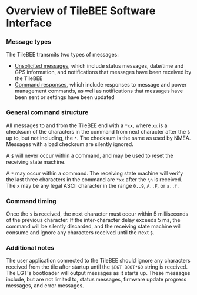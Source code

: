 # Overview of TileBEE Software Interface

<h3>Message types</h3>

The TileBEE transmits two types of messages: 

- [Unsolicited messages](unsolicited.md), which include status messages, date/time and GPS information, and notifications that messages have been received by the TileBEE
- [Command responses](command.md), which include responses to message and power management commands, as well as notifications that messages have been sent or settings have been updated

<h3>General command structure</h3>

All messages to and from the TileBEE end with a `*xx`, where `xx` is a checksum of the characters in the command from next character after the `$` up to, but not including, the `*`. The checksum is the same as used by NMEA. Messages with a bad checksum are silently ignored. 

A `$` will never occur within a command, and may be used to reset the receiving state machine.

A `*` may occur within a command. The receiving state machine will verify the last three characters in the command are `*xx` after the `\n` is received. The `x` may be any legal ASCII character in the range `0..9`, `A..F`, or `a..f`.

<h3>Command timing</h3>

Once the `$` is received, the next character must occur within 5 milliseconds of the previous character. If the inter-character delay exceeds 5 ms, the command will be silently discarded, and the receiving state machine will consume and ignore any characters received until the next `$`.

<h3>Additional notes</h3>

The user application connected to the TileBEE should ignore any characters received from the tile after startup until the `$EGT BOOT*60` string is received. The EGT's bootloader will output messages as it starts up. These messages include, but are not limited to, status messages, firmware update progress messages, and error messages.


